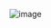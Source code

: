![image](https://github.com/som-matrix/turbo-native-ios/assets/69161480/82b5f703-6947-458b-b583-51884053fd74)
